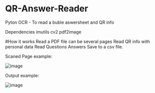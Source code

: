 # QR-Answer-Reader
Pyton OCR - To read a buble aswersheet and QR info

Dependencies
imutils
cv2
pdf2image

#How it works 
Read a PDF file can be several pages
Read QR info with personal data
Read Questions Answers
Save to a csv file.

Scaned Page example:


![image](https://user-images.githubusercontent.com/62676471/132066113-1e790a80-67f7-4d15-b838-2e14dfdfddf2.png)


Output example:


![image](https://user-images.githubusercontent.com/62676471/132066172-43e1fba4-6797-4564-8264-0140c653251f.png)

